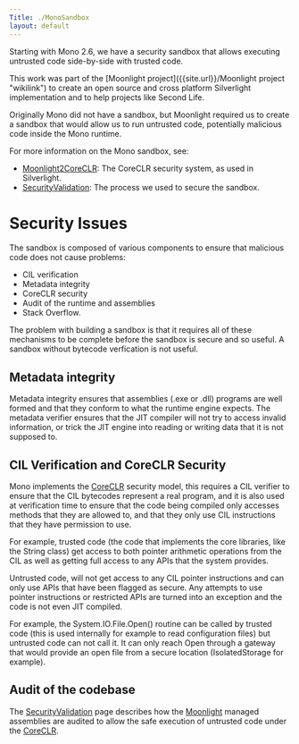 ```yaml
---
Title: ./MonoSandbox
layout: default
---
```


Starting with Mono 2.6, we have a security sandbox that allows executing
untrusted code side-by-side with trusted code.

This work was part of the [Moonlight
project]({{site.url}}/Moonlight project "wikilink") to create an open source and
cross platform Silverlight implementation and to help projects like
Second Life.

Originally Mono did not have a sandbox, but Moonlight required us to
create a sandbox that would allow us to run untrusted code, potentially
malicious code inside the Mono runtime.

For more information on the Mono sandbox, see:

-   [Moonlight2CoreCLR](Moonlight2{{site.url}}/CoreCLR "wikilink"): The CoreCLR
    security system, as used in Silverlight.
-   [SecurityValidation]({{site.url}}/SecurityValidation "wikilink"): The process we
    used to secure the sandbox.

Security Issues
===============

The sandbox is composed of various components to ensure that malicious
code does not cause problems:

-   CIL verification
-   Metadata integrity
-   CoreCLR security
-   Audit of the runtime and assemblies
-   Stack Overflow.

The problem with building a sandbox is that it requires all of these
mechanisms to be complete before the sandbox is secure and so useful. A
sandbox without bytecode verfication is not useful.

Metadata integrity
------------------

Metadata integrity ensures that assemblies (.exe or .dll) programs are
well formed and that they conform to what the runtime engine expects.
The metadata verifier ensures that the JIT compiler will not try to
access invalid information, or trick the JIT engine into reading or
writing data that it is not supposed to.

CIL Verification and CoreCLR Security
-------------------------------------

Mono implements the [CoreCLR](Moonlight2{{site.url}}/CoreCLR "wikilink") security
model, this requires a CIL verifier to ensure that the CIL bytecodes
represent a real program, and it is also used at verification time to
ensure that the code being compiled only accesses methods that they are
allowed to, and that they only use CIL instructions that they have
permission to use.

For example, trusted code (the code that implements the core libraries,
like the String class) get access to both pointer arithmetic operations
from the CIL as well as getting full access to any APIs that the system
provides.

Untrusted code, will not get access to any CIL pointer instructions and
can only use APIs that have been flagged as secure. Any attempts to use
pointer instructions or restricted APIs are turned into an exception and
the code is not even JIT compiled.

For example, the System.IO.File.Open() routine can be called by trusted
code (this is used internally for example to read configuration files)
but untrusted code can not call it. It can only reach Open through a
gateway that would provide an open file from a secure location
(IsolatedStorage for example).

Audit of the codebase
---------------------

The [SecurityValidation]({{site.url}}/SecurityValidation "wikilink") page describes
how the [Moonlight]({{site.url}}/Moonlight "wikilink") managed assemblies are audited
to allow the safe execution of untrusted code under the
[CoreCLR](Moonlight2{{site.url}}/CoreCLR "wikilink").

